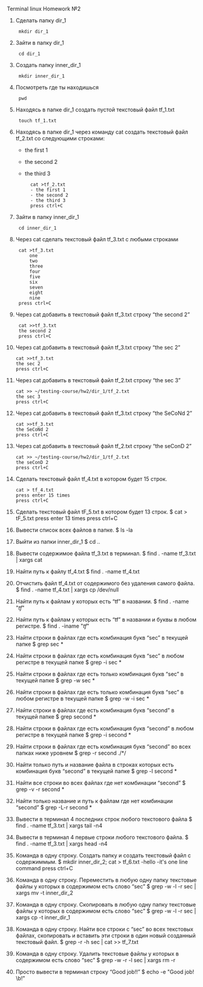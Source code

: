 Terminal linux Homework №2

1. Сделать папку dir_1

		mkdir dir_1
2. Зайти в папку dir_1

		cd dir_1
3. Создать папку inner_dir_1

		mkdir inner_dir_1
4. Посмотреть где ты находишься

		pwd
5. Находясь в папке dir_1 создать пустой текстовый файл tf_1.txt

		touch tf_1.txt
6. Находясь в папке dir_1 через команду cat создать текстовый файл tf_2.txt со следующими строками:
	- the first 1
	- the second 2
	- the third 3

			cat >tf_2.txt
			- the first 1
			- the second 2
			- the third 3
			press ctrl+C
7. Зайти в папку inner_dir_1

		cd inner_dir_1
8. Через cat сделать текстовый файл tf_3.txt  c любыми строками

		cat >tf_3.txt
			one
			two
			three
			four
			five
			six
			seven
			eight
			nine
		press ctrl+C
9. Через cat добавить в текстовый файл tf_3.txt строку “the second 2”

		cat >>tf_3.txt
		the second 2
		press ctrl+C
10. Через cat добавить в текстовый файл tf_3.txt строку “the sec 2”

		cat >>tf_3.txt
		the sec 2
		press ctrl+C
11. Через cat добавить в текстовый файл tf_2.txt строку “the sec 3”
	
		cat >> ~/testing-course/hw2/dir_1/tf_2.txt
		the sec 3
		press ctrl+C
12. Через cat добавить в текстовый файл tf_3.txt строку “the SeCoNd 2”
	
		cat >>tf_3.txt
		the SeCoNd 2
		press ctrl+C
13. Через cat добавить в текстовый файл tf_2.txt строку “the seConD 2”

		cat >> ~/testing-course/hw2/dir_1/tf_2.txt
		the seConD 2
		press ctrl+C
14. Сделать текстовый файл tf_4.txt в котором будет 15 строк.

		cat > tf_4.txt
		press enter 15 times
		press ctrl+C
 16. Сделать текстовый файл tF_5.txt в котором будет 13 строк.
$ cat > tF_5.txt
	press enter 13 times
press ctrl+C
 17. Вывести список всех файлов в папке.
$ ls -la
 18. Выйти из папки inner_dir_1
$ cd ..
 19. Вывести содержимое файла tf_3.txt в терминал.
$ find . -name tf_3.txt | xargs cat
 20. Найти путь к файлу tf_4.txt
$ find . -name tf_4.txt
 21. Отчистить файл tf_4.txt от содержимого без удаления самого файла.
$ find . -name tf_4.txt | xargs cp /dev/null
 22. Найти путь к файлам у которых есть  “tf” в названии.
$ find . -name "*tf*"
 23. Найти путь к файлам у которых есть  “tf” в названии и буквы в любом регистре.
$ find . -iname "*tf*"
 24. Найти строки в файлах где есть комбинация букв “sec” в текущей папке
$ grep sec *
 25. Найти строки в файлах где есть комбинация букв “sec” в любом регистре в текущей папке
$ grep -i sec *
 26. Найти строки в файлах где есть только комбинация букв “sec” в текущей папке
$ grep -w sec *
 27. Найти строки в файлах где есть только комбинация букв “sec” в любом регистре в текущей папке
$ grep -w -i sec *
 28. Найти строки в файлах где есть комбинация букв “second” в текущей папке
$ grep second *
 29. Найти строки в файлах где есть комбинация букв “second” в любом регистре в текущей папке
$ grep -i second *
 30. Найти строки в файлах где есть комбинация букв “second” во всех папках ниже уровнем
$ grep -r second ./*/
 31. Найти только путь и название файла в строках которых есть комбинация букв “second” в текущей папке
$ grep -l second *
 32. Найти все строки во всех файлах где нет комбинации “second”
$ grep -v -r second *
 33. Найти только название и путь к файлам где нет комбинации “second”
$ grep -L-r  second *
 34. Вывести в терминал 4 последних строк любого текстового файла
$ find . -name tf_3.txt | xargs tail -n4
 35. Вывести в терминал 4 первые строки любого текстового файла.
$ find . -name tf_3.txt | xargs head -n4
 36. Команда в одну строку. Создать папку и создать текстовый файл с содержиммым.
$ mkdir inner_dir_2; cat > tf_6.txt
	-hello 
	-it's one line command
press ctrl+C
 37. Команда в одну строку. Переместить в любую одну папку текстовые файлы у которых в содержимом есть слово “sec”
$ grep -w -l -r sec  | xargs mv -t inner_dir_2
 38. Команда в одну строку. Скопировать в любую одну папку текстовые файлы у которых в содержимом есть слово “sec”
$ grep -w -l -r sec  | xargs cp -t inner_dir_1
 39. Команда в одну строку. Найти все строки c “sec” во всех текстовых файлах, скопировать и вставить эти строки в один новый созданный текстовый файл.
$ grep -r -h sec  | cat >> tf_7.txt
 40. Команда в одну строку. Удалить текстовые файлы у которых в содержимом есть слово “sec”
$ grep -w -r -l sec  | xargs rm -r
 41. Просто вывести в терминал строку “Good job!!”
$ echo -e "Good job! \b!"
